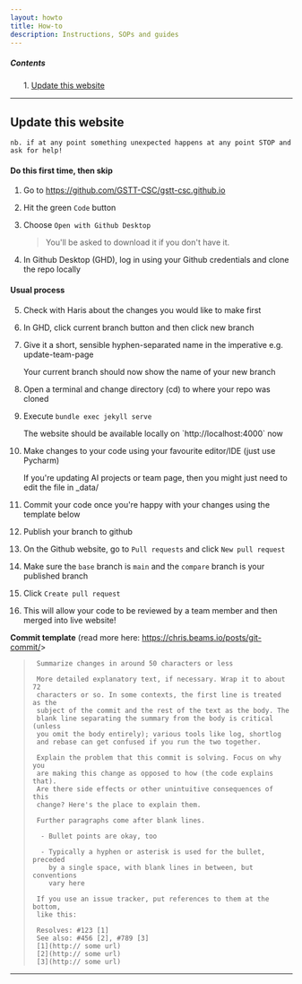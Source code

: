 ```yaml
---
layout: howto
title: How-to
description: Instructions, SOPs and guides
---
```



<div class="card" style="width: 100%">
   <div class="card-body">
      <h5 class="card-title">Contents</h5>
      <ol>
      1. <a href="#update">Update this website</a>
      </ol>
   </div>
</div>



<hr>

## <a name=update></a>**Update this website**
`nb. if at any point something unexpected happens at any point STOP and ask for help!`
#### Do this first time, then skip  

1. Go to <https://github.com/GSTT-CSC/gstt-csc.github.io>
2. Hit the green `Code` button
3. Choose `Open with Github Desktop`
   > You'll be asked to download it if you don't have it.
   
4. In Github Desktop (GHD), log in using your Github credentials and clone the repo locally

#### Usual process  

5. Check with Haris about the changes you would like to make first
6. In GHD, click current branch button and then click new branch
7. Give it a short, sensible hyphen-separated name in the imperative e.g. update-team-page

      <div class="alert alert-info" role="alert">
        Your current branch should now show the name of your new branch
      </div>
   
8. Open a terminal and change directory (cd) to where your repo was cloned
9. Execute `bundle exec jekyll serve` 
   
      <div class="alert alert-success" role="alert">
        The website should be available locally on `http://localhost:4000` now
      </div>
   
10. Make changes to your code using your favourite editor/IDE (just use Pycharm)
    
      <div class="alert alert-info" role="alert">
        If you're updating AI projects or team page, then you might just need to edit the file in _data/
      </div>

11. Commit your code once you're happy with your changes using the template below
12. Publish your branch to github
13. On the Github website, go to `Pull requests` and click `New pull request`
14. Make sure the `base` branch is `main` and the `compare` branch is your published branch
15. Click `Create pull request`
16. This will allow your code to be reviewed by a team member and then merged into live website!

**Commit template** (read more here: <https://chris.beams.io/posts/git-commit/>> 
>      Summarize changes in around 50 characters or less
>     
>      More detailed explanatory text, if necessary. Wrap it to about 72
>      characters or so. In some contexts, the first line is treated as the
>      subject of the commit and the rest of the text as the body. The
>      blank line separating the summary from the body is critical (unless
>      you omit the body entirely); various tools like log, shortlog
>      and rebase can get confused if you run the two together.
>      
>      Explain the problem that this commit is solving. Focus on why you
>      are making this change as opposed to how (the code explains that).
>      Are there side effects or other unintuitive consequences of this
>      change? Here's the place to explain them.
>      
>      Further paragraphs come after blank lines.
>      
>       - Bullet points are okay, too
>      
>       - Typically a hyphen or asterisk is used for the bullet, preceded
>         by a single space, with blank lines in between, but conventions
>         vary here
>      
>      If you use an issue tracker, put references to them at the bottom,
>      like this:
>      
>      Resolves: #123 [1]
>      See also: #456 [2], #789 [3]
>      [1](http:// some url)
>      [2](http:// some url)
>      [3](http:// some url)

<hr>